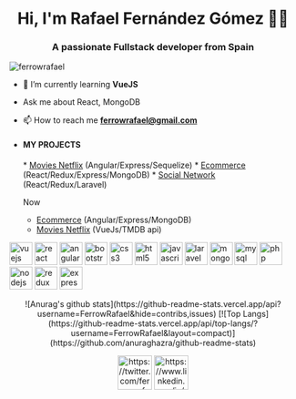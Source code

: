<h1 align="center">Hi, I'm Rafael Fernández Gómez 👨‍💻</h1>
<h3 align="center">A passionate Fullstack developer from Spain</h3>

<p align="left"> <img src="https://komarev.com/ghpvc/?username=ferrowrafael" alt="ferrowrafael" /> </p>

- 🌱 I’m currently learning **VueJS**
- Ask me about React, MongoDB
- 📫 How to reach me **ferrowrafael@gmail.com**


- <h4>MY PROJECTS</h4>
  * <a href="https://github.com/danielvazquezguerra/geekshubs-frontend-p6/tree/dev">Movies Netflix</a> (Angular/Express/Sequelize)
  * <a href="https://github.com/FerrowRafael/GH-Proyecto2-Ecommerce-Frontend">Ecommerce</a> (React/Redux/Express/MongoDB)
  * <a href="https://github.com/FerrowRafael/GH-Proyecto3-RedSocial-Frontend">Social Network</a> (React/Redux/Laravel)
  
  Now
  * <a href="https://github.com/FerrowRafael/Ecommerce-Angular/tree/dev">Ecommerce</a> (Angular/Express/MongoDB)
  * <a href="https://github.com/FerrowRafael/Movies_VUE">Movies Netflix</a> (VueJs/TMDB api)
  

    



<p align="left"><img src="https://devicons.github.io/devicon/devicon.git/icons/vuejs/vuejs-original-wordma
rk.svg" alt="vuejs" width="40" height="40"/> <img src="https://devicons.github.io/devicon/devicon.git/icons/react/react-original-wordmark.svg" alt="react" width="40" height="40"/> <img src="https://devicons.github.io/devicon/devicon.git/icons/angularjs/angularjs-original.svg" alt="angularjs" width="40" height="40"/> 
 <img src="https://devicons.github.io/devicon/devicon.git/icons/bootstrap/bootstrap-plain.svg" alt="bootstrap" width="40" height="40"/> 
 <img src="https://devicons.github.io/devicon/devicon.git/icons/css3/css3-original-wordmark.svg" alt="css3" width="40" height="40"/> 
 <img src="https://devicons.github.io/devicon/devicon.git/icons/html5/html5-original-wordmark.svg" alt="html5" width="40" height="40"/> 
 <img src="https://devicons.github.io/devicon/devicon.git/icons/javascript/javascript-original.svg" alt="javascript" width="40" height="40"/>
 <img src="https://devicons.github.io/devicon/devicon.git/icons/laravel/laravel-plain-wordmark.svg" alt="laravel" width="40" height="40"/> 
 <img src="https://devicons.github.io/devicon/devicon.git/icons/mongodb/mongodb-original-wordmark.svg" alt="mongodb" width="40" height="40"/>
 <img src="https://devicons.github.io/devicon/devicon.git/icons/mysql/mysql-original-wordmark.svg" alt="mysql" width="40" height="40"/> 
 <img src="https://devicons.github.io/devicon/devicon.git/icons/php/php-original.svg" alt="php" width="40" height="40"/> 
 <img src="https://devicons.github.io/devicon/devicon.git/icons/nodejs/nodejs-original-wordmark.svg" alt="nodejs" width="40" height="40"/> 
 <img src="https://devicons.github.io/devicon/devicon.git/icons/redux/redux-original.svg" alt="redux" width="40" height="40"/> 
 <img src="https://devicons.github.io/devicon/devicon.git/icons/express/express-original-wordmark.svg" alt="express" width="40" height="40"/></p><p align="center"> 
![Anurag's github stats](https://github-readme-stats.vercel.app/api?username=FerrowRafael&hide=contribs,issues)
 [![Top Langs](https://github-readme-stats.vercel.app/api/top-langs/?username=FerrowRafael&layout=compact)](https://github.com/anuraghazra/github-readme-stats)

<p align="center">
<a href="https://twitter.com/ferrowrafael" target="blank"><img align="center" src="https://cdn.jsdelivr.net/npm/simple-icons@3.0.1/icons/twitter.svg" alt="https://twitter.com/ferrowrafael" height="60" width="60" /></a>
<a href="https://www.linkedin.com/in/rafael-fernandez-gomez-/" target="blank"><img align="center" src="https://cdn.jsdelivr.net/npm/simple-icons@3.0.1/icons/linkedin.svg" alt="https://www.linkedin.com/in/rafael-fernandez-gomez-/" height="60" width="60" /></a>
</p>
